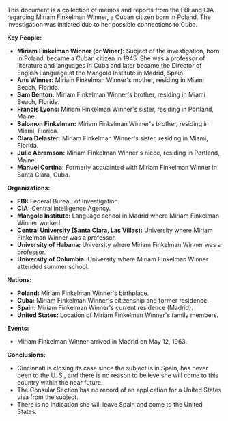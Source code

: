 This document is a collection of memos and reports from the FBI and CIA regarding Miriam Finkelman Winner, a Cuban citizen born in Poland. The investigation was initiated due to her possible connections to Cuba.

**Key People:**

*   **Miriam Finkelman Winner (or Winer):** Subject of the investigation, born in Poland, became a Cuban citizen in 1945. She was a professor of literature and languages in Cuba and later became the Director of English Language at the Mangold Institute in Madrid, Spain.
*   **Ans Winner:** Miriam Finkelman Winner's mother, residing in Miami Beach, Florida.
*   **Sam Benton:** Miriam Finkelman Winner's brother, residing in Miami Beach, Florida.
*   **Francis Lyons:** Miriam Finkelman Winner's sister, residing in Portland, Maine.
*   **Salomon Finkelman:** Miriam Finkelman Winner's brother, residing in Miami, Florida.
*   **Clara Delaster:** Miriam Finkelman Winner's sister, residing in Miami, Florida.
*   **Julie Abramson:** Miriam Finkelman Winner's niece, residing in Portland, Maine.
*   **Manuel Cortina:** Formerly acquainted with Miriam Finkelman Winner in Santa Clara, Cuba.

**Organizations:**

*   **FBI:** Federal Bureau of Investigation.
*   **CIA:** Central Intelligence Agency.
*   **Mangold Institute:** Language school in Madrid where Miriam Finkelman Winner worked.
*   **Central University (Santa Clara, Las Villas):** University where Miriam Finkelman Winner was a professor.
*   **University of Habana:** University where Miriam Finkelman Winner was a professor.
*   **University of Columbia:** University where Miriam Finkelman Winner attended summer school.

**Nations:**

*   **Poland:** Miriam Finkelman Winner's birthplace.
*   **Cuba:** Miriam Finkelman Winner's citizenship and former residence.
*   **Spain:** Miriam Finkelman Winner's current residence (Madrid).
*   **United States:** Location of Miriam Finkelman Winner's family members.

**Events:**

*   Miriam Finkelman Winner arrived in Madrid on May 12, 1963.

**Conclusions:**

*   Cincinnati is closing its case since the subject is in Spain, has never been to the U. S., and there is no reason to believe she will come to this country within the near future.
*   The Consular Section has no record of an application for a United States visa from the subject.
*   There is no indication she will leave Spain and come to the United States.
